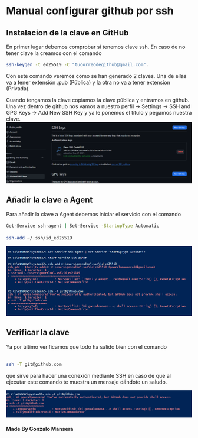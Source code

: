 # Manual configurar github por ssh

## Instalacion de la clave en GitHub

En primer lugar debemos comprobar si tenemos clave ssh. En caso de no tener clave la creamos con el comando 
```bash
ssh-keygen -t ed25519 -C "tucorreodegithub@gmail.com".
```
Con este comando veremos como se han generado 2 claves. Una de ellas va a tener extensión .pub (Pública) y la otra no va a tener extension (Privada).

Cuando tengamos la clave copiamos la clave pública y entramos en github. Una vez dentro de github nos vamos a nuestro perfil -> Settings -> SSH and GPG Keys -> Add New SSH Key y ya le ponemos el titulo y pegamos nuestra clave.  
![imagen ssh](/img/imagenSSH.png)
## Añadir la clave a Agent 


Para añadir la clave a Agent debemos iniciar el servicio con el comando 
```bash 
Get-Service ssh-agent | Set-Service -StartupType Automatic

ssh-add ~/.ssh/id_ed25519

```

 ![imagen ssh](/img/Powershell.png)

## Verificar la clave 
Ya por último verificamos que todo ha salido bien con el comando 
```bash

ssh -T git@github.com
```
 que sirve para hacer una conexión mediante SSH en caso de que al ejecutar este comando te muestra un mensaje dándote un saludo.

 ![imagen ssh](/img/conexion.png)

 #### Made By Gonzalo Mansera